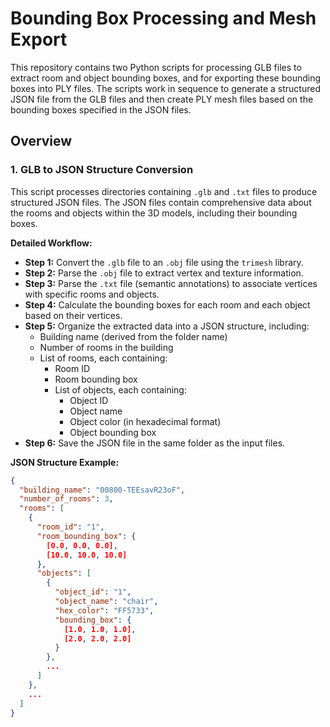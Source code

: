 # Bounding Box Processing and Mesh Export

This repository contains two Python scripts for processing GLB files to extract room and object bounding boxes, and for exporting these bounding boxes into PLY files. The scripts work in sequence to generate a structured JSON file from the GLB files and then create PLY mesh files based on the bounding boxes specified in the JSON files.

## Overview

### 1. **GLB to JSON Structure Conversion**

This script processes directories containing `.glb` and `.txt` files to produce structured JSON files. The JSON files contain comprehensive data about the rooms and objects within the 3D models, including their bounding boxes.

**Detailed Workflow:**
- **Step 1:** Convert the `.glb` file to an `.obj` file using the `trimesh` library.
- **Step 2:** Parse the `.obj` file to extract vertex and texture information.
- **Step 3:** Parse the `.txt` file (semantic annotations) to associate vertices with specific rooms and objects.
- **Step 4:** Calculate the bounding boxes for each room and each object based on their vertices.
- **Step 5:** Organize the extracted data into a JSON structure, including:
  - Building name (derived from the folder name)
  - Number of rooms in the building
  - List of rooms, each containing:
    - Room ID
    - Room bounding box
    - List of objects, each containing:
      - Object ID
      - Object name
      - Object color (in hexadecimal format)
      - Object bounding box
- **Step 6:** Save the JSON file in the same folder as the input files.

**JSON Structure Example:**
```json
{
  "building_name": "00800-TEEsavR23oF",
  "number_of_rooms": 3,
  "rooms": [
    {
      "room_id": "1",
      "room_bounding_box": {
        [0.0, 0.0, 0.0],
        [10.0, 10.0, 10.0]
      },
      "objects": [
        {
          "object_id": "1",
          "object_name": "chair",
          "hex_color": "FF5733",
          "bounding_box": {
            [1.0, 1.0, 1.0],
            [2.0, 2.0, 2.0]
          }
        },
        ...
      ]
    },
    ...
  ]
}

